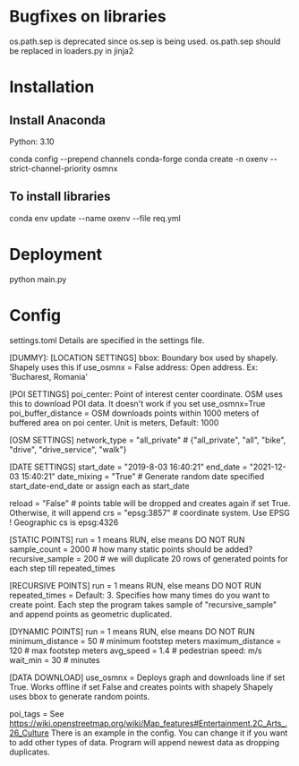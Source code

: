 # Bugfixes on libraries
os.path.sep is deprecated since os.sep is being used. os.path.sep should be replaced
in loaders.py in jinja2

# Installation
## Install Anaconda 
Python: 3.10

conda config --prepend channels conda-forge
conda create -n oxenv --strict-channel-priority osmnx

## To install libraries
conda env update --name oxenv --file req.yml

# Deployment
python main.py

# Config
settings.toml
Details are specified in the settings file.

[DUMMY]:
[LOCATION SETTINGS]
bbox: Boundary box used by shapely. Shapely uses this if use_osmnx = False
address: Open address. Ex: 'Bucharest, Romania'

[POI SETTINGS]
poi_center: Point of interest center coordinate. OSM uses this to download POI data. 
It doesn't work if you set use_osmnx=True
poi_buffer_distance = OSM downloads points within 1000 meters of buffered area on poi center. 
Unit is meters, Default: 1000

[OSM SETTINGS]
network_type = "all_private"  # {"all_private", "all", "bike", "drive", "drive_service", "walk"}

[DATE SETTINGS]
start_date = "2019-8-03 16:40:21"
end_date = "2021-12-03 15:40:21"
date_mixing = "True"  # Generate random date specified start_date-end_date or assign each as start_date

reload = "False"  # points table will be dropped and creates again if set True. Otherwise, it will append
crs = "epsg:3857"  # coordinate system. Use EPSG ! Geographic cs is epsg:4326

[STATIC POINTS]
run = 1 means RUN, else means DO NOT RUN
sample_count = 2000  # how many static points should be added?
recursive_sample = 200  # we will duplicate 20 rows of generated points for each step till repeated_times

[RECURSIVE POINTS]
run = 1 means RUN, else means DO NOT RUN
repeated_times = Default: 3. Specifies how many times do you want to create point. Each step the program takes
sample of "recursive_sample" and append points as geometric duplicated.

[DYNAMIC POINTS]
run = 1 means RUN, else means DO NOT RUN
minimum_distance = 50  # minimum footstep meters
maximum_distance = 120 # max footstep meters
avg_speed = 1.4 # pedestrian speed: m/s
wait_min = 30  # minutes

[DATA DOWNLOAD]
use_osmnx = Deploys graph and downloads line if set True. Works offline if set False and creates points with shapely
Shapely uses bbox to generate random points.

poi_tags = See https://wiki.openstreetmap.org/wiki/Map_features#Entertainment.2C_Arts_.26_Culture
There is an example in the config. You can change it if you want to add other types of data. 
Program will append newest data as dropping duplicates.